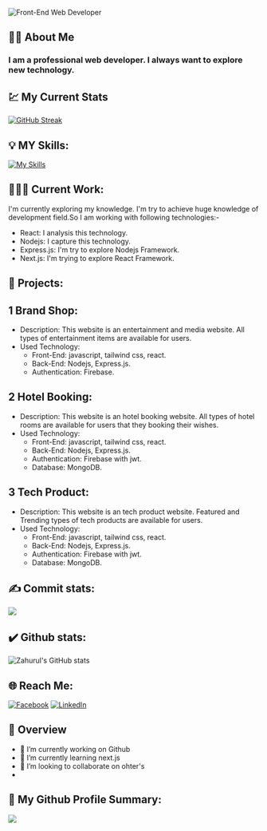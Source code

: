 ![Front-End Web Developer](https://i.ibb.co/4F9YvT2/github-banner.png)

## 🤵🏻 About Me

### I am a professional web developer. I always want to explore new technology.


## 💹 My Current Stats

<a href="https://git.io/streak-stats"><img src="https://github-readme-streak-stats.herokuapp.com?user=zahurul-islam803&theme=monokai-metallian" alt="GitHub Streak" /></a>


## 💡 MY Skills:  

[![My Skills](https://skillicons.dev/icons?i=html,css,tailwind,js,react,nodejs,express)](https://skillicons.dev)

## 👨🏻‍💻 Current Work: 
I'm currently exploring my knowledge. I'm try to achieve huge knowledge of development field.So I am working with following technologies:-

- React: I analysis this technology.
- Nodejs: I capture this technology.
- Express.js: I'm try to explore Nodejs Framework.
- Next.js: I'm trying to explore React Framework.

## 🚀 Projects: 

## 1 Brand Shop: 
- Description: This website is an entertainment and media website. All types of entertainment items are available for users.
- Used Technology: 
  - Front-End: javascript, tailwind css, react.
  - Back-End: Nodejs, Express.js.
  - Authentication: Firebase.

## 2 Hotel Booking: 
- Description: This website is an hotel booking website. All types of hotel rooms  are available for users that they booking their wishes.
- Used Technology: 
  - Front-End: javascript, tailwind css, react.
  - Back-End: Nodejs, Express.js.
  - Authentication: Firebase with jwt.
  - Database: MongoDB.

## 3 Tech Product: 
- Description: This website is an tech product website. Featured and Trending types of tech products are available for users.
- Used Technology: 
  - Front-End: javascript, tailwind css, react.
  - Back-End: Nodejs, Express.js.
  - Authentication: Firebase with jwt.
  - Database: MongoDB.

## ✍ Commit stats:
![](http://github-profile-summary-cards.vercel.app/api/cards/productive-time?username=zahurul-islam803&theme=material_palenight&utcOffset=6)


## ✔️ Github stats:

![Zahurul's GitHub stats](https://github-readme-stats.vercel.app/api?username=zahurul-islam803&show_icons=true&theme=material-palenight) 


## 🌐 Reach Me:
[![Facebook](https://img.shields.io/badge/Facebook-%231877F2.svg?logo=Facebook&logoColor=white)](https://www.facebook.com/zahurulislam.niloy) [![LinkedIn](https://img.shields.io/badge/LinkedIn-%230077B5.svg?logo=linkedin&logoColor=white)](www.linkedin.com/in/zahurul-islams/)  
 


## 👀 Overview

- 🔭 I’m currently working on Github 
- 🌱 I’m currently learning next.js 
- 👯 I’m looking to collaborate on ohter's
- 

## 📝 My Github Profile Summary:
![](http://github-profile-summary-cards.vercel.app/api/cards/profile-details?username=zahurul-islam803&theme=material_palenight)
